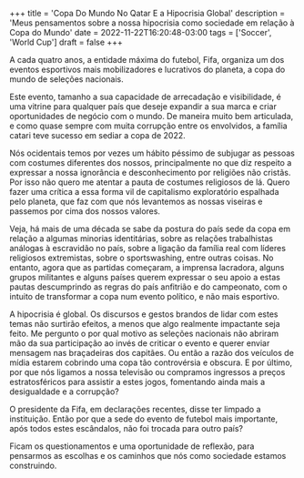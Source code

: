 +++
title = 'Copa Do Mundo No Qatar E a Hipocrisia Global'
description = 'Meus pensamentos sobre a nossa hipocrisia como sociedade em relação à Copa do Mundo'
date = 2022-11-22T16:20:48-03:00
tags = ['Soccer', 'World Cup']
draft = false
+++

A cada quatro anos, a entidade máxima do futebol, Fifa, organiza um dos eventos esportivos mais mobilizadores e lucrativos do planeta, a copa do mundo de seleções nacionais.

Este evento, tamanho a sua capacidade de arrecadação e visibilidade, é uma vitrine para qualquer país que deseje expandir a sua marca e criar oportunidades de negócio com o mundo. De maneira muito bem articulada, e como quase sempre com muita corrupção entre os envolvidos, a família catari teve sucesso em sediar a copa de 2022.

Nós ocidentais temos por vezes um hábito péssimo de subjugar as pessoas com costumes diferentes dos nossos, principalmente no que diz respeito a expressar a nossa ignorância e desconhecimento por religiões não cristãs. Por isso não quero me atentar a pauta de costumes religiosos de lá. Quero fazer uma crítica a essa forma vil de capitalismo exploratório espalhada pelo planeta, que faz com que nós levantemos as nossas viseiras e passemos por cima dos nossos valores.

Veja, há mais de uma década se sabe da postura do país sede da copa em relação a algumas minorias identitárias, sobre as relações trabalhistas análogas à escravidão no país, sobre a ligação da família real com líderes religiosos extremistas, sobre o sportswashing, entre outras coisas. No entanto, agora que as partidas começaram, a imprensa lacradora, alguns grupos militantes e alguns países querem expressar o seu apoio a estas pautas descumprindo as regras do país anfitrião e do campeonato, com o intuito de transformar a copa num evento político, e não mais esportivo.

A hipocrisia é global. Os discursos e gestos brandos de lidar com estes temas não surtirão efeitos, a menos que algo realmente impactante seja feito. Me pergunto o por qual motivo as seleções nacionais não abriram mão da sua participação ao invés de criticar o evento e querer enviar mensagem nas braçadeiras dos capitães. Ou então a razão dos veículos de mídia estarem cobrindo uma copa tão controvérsia e obscura. E por último, por que nós ligamos a nossa televisão ou compramos ingressos a preços estratosféricos para assistir a estes jogos, fomentando ainda mais a desigualdade e a corrupção?

O presidente da Fifa, em declarações recentes, disse ter limpado a instituição. Então por que a sede do evento de futebol mais importante, após todos estes escândalos, não foi trocada para outro país?

Ficam os questionamentos e uma oportunidade de reflexão, para pensarmos as escolhas e os caminhos que nós como sociedade estamos construindo.